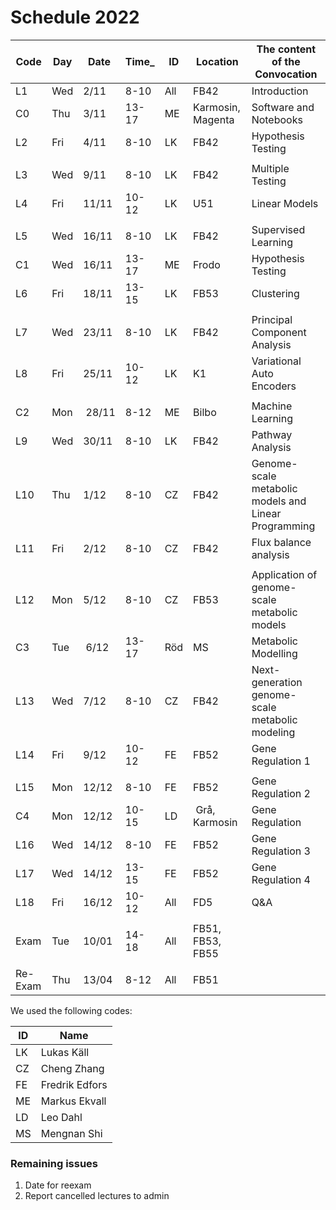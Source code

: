 # Schedule 2022

| Code | Day  | Date  | Time_  | ID  | Location | The content of the Convocation |
|--------|-------|--------|---------------|------------|----|----------------------------------------|
| L1 | Wed | 2/11 | 8-10 | All | FB42 | Introduction |
| C0 | Thu | 3/11 | 13-17 | ME | Karmosin, Magenta | Software and Notebooks |
| L2 | Fri | 4/11 | 8-10 | LK | FB42 | Hypothesis Testing |
|    |     |       |       |     |    | |
| L3 | Wed | 9/11 | 8-10 | LK | FB42 | Multiple Testing  |
| L4 | Fri | 11/11 | 10-12 | LK | U51 | Linear Models |
|    |     |       |       |     |    | |
| L5 | Wed | 16/11 | 8-10 | LK | FB42 | Supervised Learning |
| C1 | Wed | 16/11 | 13-17 | ME | Frodo | Hypothesis Testing |
| L6 | Fri | 18/11 | 13-15 | LK | FB53 | Clustering |
|    |     |       |       |     |    | |
| L7 | Wed | 23/11 | 8-10 | LK | FB42 | Principal Component Analysis |
| L8 | Fri | 25/11 | 10-12 | LK | K1 | Variational Auto Encoders |
|    |     |       |       |     |    | |
| C2 | Mon | 28/11 | 8-12 | ME | Bilbo | Machine Learning |
| L9 | Wed | 30/11 | 8-10 | LK | FB42 | Pathway Analysis |
| L10 | Thu | 1/12 | 8-10 | CZ | FB42 | Genome-scale metabolic models and Linear Programming |
| L11 | Fri | 2/12 | 8-10 | CZ | FB42 | Flux balance analysis |
|    |     |       |       |     |    | |
| L12 | Mon | 5/12 | 8-10 | CZ | FB53 | Application of genome-scale metabolic models |
| C3 | Tue | 6/12 | 13-17 | Röd | MS | Metabolic Modelling |
| L13 | Wed | 7/12 | 8-10 | CZ | FB42 |  Next-generation genome-scale metabolic modeling |
| L14 | Fri | 9/12 | 10-12 | FE | FB52 | Gene Regulation 1 |
|    |     |       |       |     |    | |
| L15 | Mon | 12/12 | 8-10 | FE | FB52 | Gene Regulation 2 |
| C4 | Mon | 12/12 | 10-15 | LD | Grå, Karmosin | Gene Regulation |
| L16 | Wed | 14/12 | 8-10 | FE | FB52 | Gene Regulation 3 |
| L17 | Wed | 14/12 | 13-15 | FE | FB52 | Gene Regulation 4 |
| L18 | Fri | 16/12 | 10-12 | All | FD5 | Q&A |
|    |     |       |       |     |    | |
| Exam | Tue | 10/01 | 14-18 | All | FB51, FB53, FB55 |
|    |     |       |       |     |    | |
| Re-Exam | Thu | 13/04 | 8-12 | All | FB51 |

We used the following codes:

 | ID | Name |
 |----|------|
 | LK | Lukas Käll |
 | CZ | Cheng Zhang |
 | FE | Fredrik Edfors |
 | ME | Markus Ekvall |
 | LD | Leo Dahl |
 | MS | Mengnan Shi |

 ### Remaining issues
 1. Date for reexam
 2. Report cancelled lectures to admin
 
